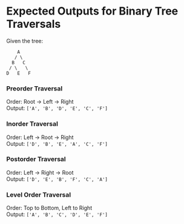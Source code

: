 # Expected Outputs for Binary Tree Traversals

Given the tree:

        A
       / \
      B   C
     / \   \
    D   E   F

### Preorder Traversal
Order: Root → Left → Right  
Output: `['A', 'B', 'D', 'E', 'C', 'F']`

### Inorder Traversal
Order: Left → Root → Right  
Output: `['D', 'B', 'E', 'A', 'C', 'F']`

### Postorder Traversal
Order: Left → Right → Root  
Output: `['D', 'E', 'B', 'F', 'C', 'A']`

### Level Order Traversal
Order: Top to Bottom, Left to Right  
Output: `['A', 'B', 'C', 'D', 'E', 'F']`
